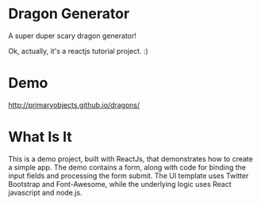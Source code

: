 Dragon Generator
================

A super duper scary dragon generator!

Ok, actually, it's a reactjs tutorial project. :)

# Demo

http://primaryobjects.github.io/dragons/

# What Is It

This is a demo project, built with ReactJs, that demonstrates how to create a simple app. The demo contains a form, along with code for binding the input fields and processing the form submit. The UI template uses Twitter Bootstrap and Font-Awesome, while the underlying logic uses React javascript and node.js. 
